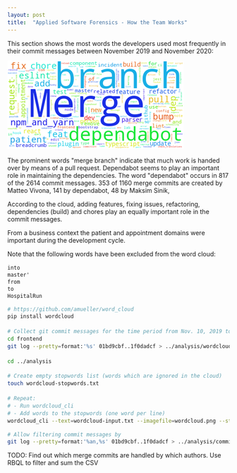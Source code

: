 ```yaml
---
layout: post
title:  "Applied Software Forensics - How the Team Works"
---
```


This section shows the most words the developers used most frequently in their commit messages between November 2019 and November 2020:

![Word Cloud of Commit Messages](/assets/img/hospitalrun/wordcloud.png)

The prominent words "merge branch" indicate that much work is handed over by means of a pull request. Dependabot seems to play an important role in maintaining the dependencies. The word "dependabot" occurs in 817 of the 2614 commit messages. 353 of 1160 merge commits are created by Matteo Vivona, 141 by dependabot, 48 by Maksim Sinik, 

According to the cloud, adding features, fixing issues, refactoring, dependencies (build) and chores play an equally important role in the commit messages.

From a business context the patient and appointment domains were important during the development cycle.

Note that the following words have been excluded from the word cloud:

```text
into
master'
from
to
HospitalRun
```

```sh
# https://github.com/amueller/word_cloud
pip install wordcloud

# Collect git commit messages for the time period from Nov. 10, 2019 to Nov. 7, 2020 line by line
cd frontend
git log --pretty=format:'%s' 01bd9cbf..1f0dadcf > ../analysis/wordcloud-input.txt

cd ../analysis

# Create empty stopwords list (words which are ignored in the cloud)
touch wordcloud-stopwords.txt

# Repeat:
# - Run wordcloud_cli
# - Add words to the stopwords (one word per line)
wordcloud_cli --text=wordcloud-input.txt --imagefile=wordcloud.png --stopwords=wordcloud-stopwords.txt --no_collocations --background white --mode RGBA
```

```sh
# Allow filtering commit messages by
git log --pretty=format:'%an,%s' 01bd9cbf..1f0dadcf > ../analysis/commits-by-author.csv
```

TODO: Find out which merge commits are handled by which authors. Use RBQL to filter and sum the CSV
